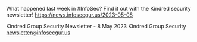 What happened last week in #InfoSec? Find it out with the Kindred security newsletter!
https://news.infosecgur.us/2023-05-08

Kindred Group Security Newsletter -  8 May 2023
Kindred Group Security
newsletter@infosecgur.us
 
